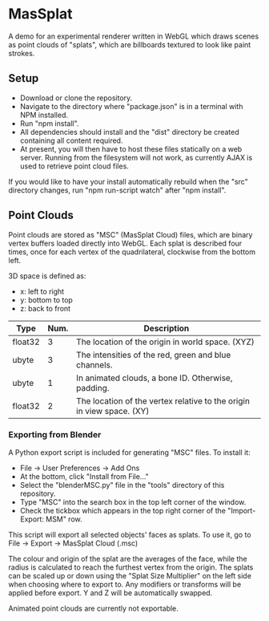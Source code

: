 # MasSplat

A demo for an experimental renderer written in WebGL which draws scenes as point
clouds of "splats", which are billboards textured to look like paint strokes.

## Setup

- Download or clone the repository.
- Navigate to the directory where "package.json" is in a terminal with NPM
  installed.
- Run "npm install".
- All dependencies should install and the "dist" directory be created containing
  all content required.
- At present, you will then have to host these files statically on a web server.
  Running from the filesystem will not work, as currently AJAX is used to
  retrieve point cloud files.
  
If you would like to have your install automatically rebuild when the "src"
directory changes, run "npm run-script watch" after "npm install".

## Point Clouds

Point clouds are stored as "MSC" (MasSplat Cloud) files, which are binary vertex 
buffers loaded directly into WebGL.  Each splat is described four times, once 
for each vertex of the quadrilateral, clockwise from the bottom left.

3D space is defined as:

- x: left to right
- y: bottom to top
- z: back to front

| Type    | Num. | Description                                                            |
| ------- | ---- | ---------------------------------------------------------------------- |
| float32 | 3    | The location of the origin in world space.  (XYZ)                      |
| ubyte   | 3    | The intensities of the red, green and blue channels.                   |
| ubyte   | 1    | In animated clouds, a bone ID.  Otherwise, padding.                    |
| float32 | 2    | The location of the vertex relative to the origin in view space.  (XY) |

### Exporting from Blender

A Python export script is included for generating "MSC" files.  To install it:

- File -> User Preferences -> Add Ons
- At the bottom, click "Install from File..."
- Select the "blenderMSC.py" file in the "tools" directory of this repository.
- Type "MSC" into the search box in the top left corner of the window.
- Check the tickbox which appears in the top right corner of the 
  "Import-Export: MSM" row.

This script will export all selected objects' faces as splats.  To use it, go to
File -> Export -> MasSplat Cloud (.msc)  

The colour and origin of the splat are the averages of the face, while the 
radius is calculated to reach the furthest vertex from the origin.  The splats 
can be scaled up or down using the "Splat Size Multiplier" on the left side when
choosing where to export to.  Any modifiers or transforms will be applied before
export.  Y and Z will be automatically swapped.

Animated point clouds are currently not exportable.